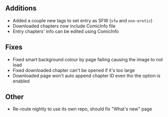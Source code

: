 <!-- Formatting
## Additions

## Changes

## Fixes

## Other
-->
## Additions
- Added a couple new tags to set entry as SFW (`sfw` and `non-erotic`)
- Downloaded chapters now include ComicInfo file
- Entry chapters' info can be edited using ComicInfo

## Fixes
- Fixed smart background colour by page failing causing the image to not load
- Fixed downloaded chapter can't be opened if it's too large
- Downloaded page won't auto append chapter ID even tho the option is enabled

## Other
- Re-route nightly to use its own repo, should fix "What's new" page

